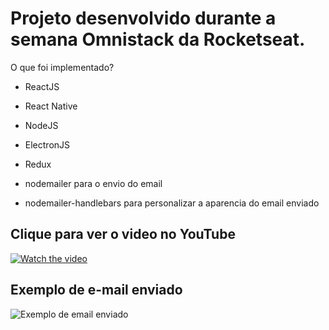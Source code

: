 # Projeto desenvolvido durante a semana Omnistack da Rocketseat.

O que foi implementado?

* ReactJS
* React Native
* NodeJS
* ElectronJS
* Redux


* nodemailer para o envio do email
* nodemailer-handlebars para personalizar a aparencia do email enviado

## Clique para ver o video no YouTube
[![Watch the video](https://firebasestorage.googleapis.com/v0/b/treinamento-militar.appspot.com/o/Oministack.png?alt=media&token=004a9728-1280-4b1a-a238-396b368d4738)](https://youtu.be/h5_DxF4dx5A)

## Exemplo de e-mail enviado
<img src="https://firebasestorage.googleapis.com/v0/b/treinamento-militar.appspot.com/o/email.png?alt=media&token=f89acb70-297b-405a-95a3-3d5d63174d7a" alt="Exemplo de email enviado" />

